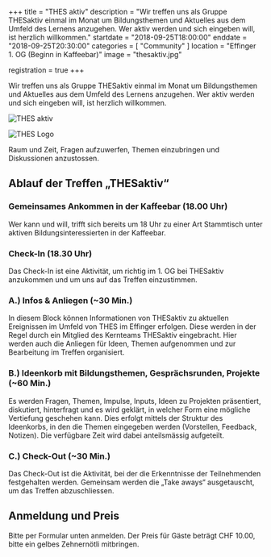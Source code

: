 +++
title = "THES aktiv"
description = "Wir treffen uns als Gruppe THESaktiv einmal im Monat um Bildungsthemen und Aktuelles aus dem Umfeld des Lernens anzugehen. Wer aktiv werden und sich eingeben will, ist herzlich willkommen."
startdate = "2018-09-25T18:00:00"
enddate = "2018-09-25T20:30:00"
categories = [ "Community" ]
location = "Effinger 1. OG (Beginn in Kaffeebar)"
image = "thesaktiv.jpg"

registration = true
+++

<div class="lead">
Wir treffen uns als Gruppe THESaktiv einmal im Monat um Bildungsthemen und Aktuelles aus dem Umfeld des Lernens anzugehen. Wer aktiv werden und sich eingeben will, ist herzlich willkommen. 
</div>

![THES aktiv](thesaktiv.jpg)

![THES Logo](thes-logo.png)

Raum und Zeit, Fragen aufzuwerfen, Themen einzubringen und Diskussionen anzustossen.


## Ablauf  der Treffen „THESaktiv“

### Gemeinsames Ankommen in der Kaffeebar (18.00 Uhr)

Wer kann und will, trifft sich bereits um 18 Uhr zu einer Art Stammtisch unter aktiven Bildungsinteressierten in der Kaffeebar.


### Check-In (18.30 Uhr)

Das Check-In ist eine Aktivität, um richtig im 1. OG bei THESaktiv anzukommen und um uns auf das Treffen einzustimmen.


### A.) Infos & Anliegen (~30 Min.)

In diesem Block können Informationen von THESaktiv zu aktuellen Ereignissen im Umfeld von THES im Effinger erfolgen. Diese werden in der Regel durch ein Mitglied des Kernteams THESaktiv eingebracht. Hier werden auch die Anliegen für Ideen, Themen aufgenommen und zur Bearbeitung im Treffen organisiert.


### B.) Ideenkorb mit Bildungsthemen, Gesprächsrunden, Projekte (~60 Min.)

Es werden Fragen, Themen, Impulse, Inputs, Ideen zu Projekten präsentiert, diskutiert, hinterfragt und es wird geklärt, in welcher Form eine mögliche Vertiefung geschehen kann. Dies erfolgt mittels der Struktur des Ideenkorbs, in den die Themen eingegeben werden (Vorstellen, Feedback, Notizen). Die verfügbare Zeit wird dabei anteilsmässig aufgeteilt.


### C.) Check-Out (~30 Min.)

Das Check-Out ist die Aktivität, bei der die Erkenntnisse der Teilnehmenden festgehalten werden. Gemeinsam werden die „Take aways“ ausgetauscht, um das Treffen abzuschliessen.


## Anmeldung und Preis

Bitte per Formular unten anmelden. Der Preis für Gäste beträgt CHF 10.00, bitte ein gelbes Zehnernötli mitbringen.

